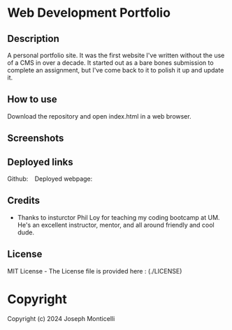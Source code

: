 # Web Development Portfolio

## Description

A personal portfolio site. It was the first website I've written without the use of a CMS in over a decade. It started out as a bare bones submission to complete an assignment, but I've come back to it to polish it up and update it.

## How to use

Download the repository and open index.html in a web browser.

## Screenshots


## Deployed links

Github: ` `
Deployed webpage: ` `

## Credits

- Thanks to insturctor Phil Loy for teaching my coding bootcamp at UM. He's an excellent instructor, mentor, and all around friendly and cool dude.


## License

MIT License - The License file is provided here : (./LICENSE)

# Copyright 

Copyright (c) 2024 Joseph Monticelli
